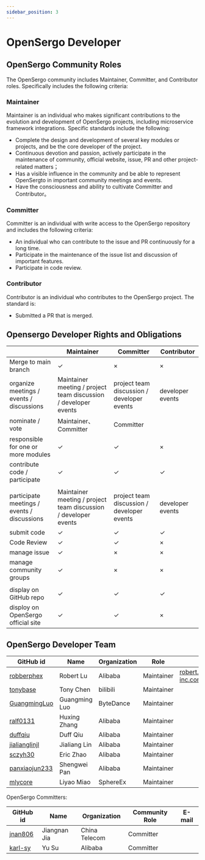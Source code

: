 ```yaml
---
sidebar_position: 3
---
```


# OpenSergo Developer

## OpenSergo Community Roles

The OpenSergo community includes Maintainer, Committer, and Contributor roles. Specifically includes the following criteria:

### Maintainer

Maintainer is an individual who makes significant contributions to the evolution and development of OpenSergo projects, including microservice framework integrations. Specific standards include the following:

* Complete the design and development of several key modules or projects, and be the core developer of the project.
* Continuous devotion and passion, actively participate in the maintenance of community, official website, issue, PR and other project-related matters；
* Has a visible influence in the community and be able to represent OpenSergto in important community meetings and events.
* Have the consciousness and ability to cultivate Committer and Contributor。

### Committer

Committer is an individual with write access to the OpenSergo repository and includes the following criteria:

* An individual who can contribute to the issue and PR continuously for a long time.
* Participate in the maintenance of the issue list and discussion of important features.
* Participate in code review.

### Contributor

Contributor is an individual who contributes to the OpenSergo project. The standard is:

* Submitted a PR that is merged.

## Opensergo Developer Rights and Obligations


|  | Maintainer | Committer | Contributor |
|---|---|---|---|
| Merge to main branch  |  ✓ | ×  |  × |
| organize meetings / events / discussions | Maintainer meeting / project team discussion / developer events | project team discussion / developer events | developer events |
| nominate / vote |  Maintainer、Committer | Committer  |   |
| responsible for one or more modules  | ✓ | ✓ | × |
| contribute code / participate | ✓ | ✓ | ✓ |
|   |   |   |   |
| participate meetings / events / discussions | Maintainer meeting / project team discussion / developer events | project team discussion / developer events | developer events |
| submit code  | ✓ | ✓ | ✓ |
| Code Review  | ✓ | ✓ | × |
| manage issue  | ✓ | × | × |
| manage community groups  | ✓ | × | × |
|   |   |   |   |
| display on GitHub repo | ✓ | ✓ | ✓ |
| disploy on OpenSergo official site | ✓ | ✓ | × |

## OpenSergo Developer Team

| GitHub id | Name | Organization | Role | E-mail |
| --- | ----------- | --- | --- | --- |
| [robberphex](https://github.com/robberphex) | Robert Lu | Alibaba | Maintainer | robert.lyb@alibaba-inc.com |
| [tonybase](https://github.com/tonybase) | Tony Chen | bilibili | Maintainer | |
| [GuangmingLuo](https://github.com/GuangmingLuo) | Guangming Luo | ByteDance | Maintainer | |
| [ralf0131](https://github.com/ralf0131) | Huxing Zhang | Alibaba | Maintainer | |
| [duffqiu](https://github.com/duffqiu) | Duff Qiu | Alibaba | Maintainer | |
| [jialianglinjl](https://github.com/jialianglinjl) | Jialiang Lin | Alibaba | Maintainer | |
| [sczyh30](https://github.com/sczyh30) | Eric Zhao | Alibaba | Maintainer | |
| [panxiaojun233](https://github.com/panxiaojun233) | Shengwei Pan | Alibaba | Maintainer | |
| [mlycore](https://github.com/mlycore) | Liyao Miao | SphereEx | Maintainer | |

OpenSergo Committers:

| GitHub id | Name | Organization | Community Role | E-mail |
| --- | ----------- | --- | --- | --- |
| [jnan806](https://github.com/jnan806) | Jiangnan Jia | China Telecom | Committer |  |
| [karl-sy](https://github.com/karl-sy) | Yu Su | Alibaba | Committer | |